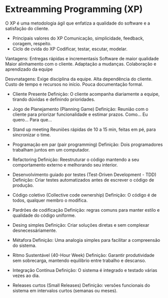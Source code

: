 # Extreamming Programming (XP)

O XP é uma metodologia ágil que enfatiza a qualidade do software e a satisfação do cliente.

* Principais valores do XP
Comunicação, simplicidade, feedback, coragem, respeito.
* Ciclo de cvida do XP
Codificar, testar, escutar, modelar.

Vantagens:
Entregas rápidas e incrementasis
Software de maior qualidade
Maior alinhamento com o cliente.
Adaptação a mudanças.
Colaboração e aprendizado da equipe

Desvnatagens:
Exige disciplina da equipe.
Alta dependência do cliente.
Custo de tempo e recursos no início.
Pouca documentação formal.

* Cliente Presente
Definição: O cliente acompanha diariamente a equipe, tirando dúvidas e definindo prioridades.

* Jogo de Planejamento (Planning Game)
Definição: Reunião com o cliente para priorizar funcionalidade e estimar prazos.
Como...
Eu quero...
Para que...

* Stand up meeting
Reuniões rápidas de 10 a 15 min, feitas em pé, para sincronizar o time.

* Programação em par (pair programming)
Definição: Dois programadores trabalham juntos em um computador.

* Refactoring
Definição: Reestruturar o código mantendo a seu comportamento externo e melhorando seu interior.

* Desenvolvimento guiado por testes (Test-Driven Development - TDD)
Definição: Criar testes automatizados antes de escrever o código de produção.

* Código coletivo (Collective code ownership)
Definição: O código é de todos, qualquer membro o modifica.

* Pardrões de codificação
Definição: regras comuns para manter estilo e qualidade do código uniforme.

* Desing simples
Definição: Criar soluções diretas e sem complexar desnecessáriamente.

* Métafora
Definição: Uma analogia simples para facilitar a compreensão do sistema.

* Ritmo Sustentável (40-Hour Week)
Definição: Garantir produtividade sem sobrecarga, mantendo equilibrio entre trabalho e descanso.

* Integração Contínua
Definição: O sistema é integrado e testado várias vezes ao dia.

* Releases curtos (Small Releases)
Definição: versões funcionais do sistema em intervalos curtos (semanas ou meses).

